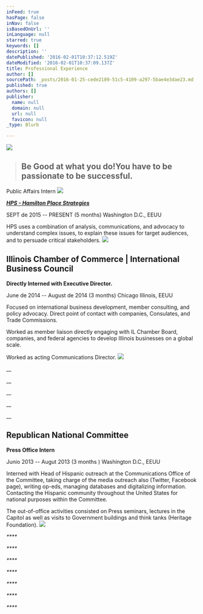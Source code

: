 ```yaml
---
inFeed: true
hasPage: false
inNav: false
isBasedOnUrl: ''
inLanguage: null
starred: true
keywords: []
description: ''
datePublished: '2016-02-01T10:37:12.519Z'
dateModified: '2016-02-01T10:37:09.137Z'
title: Professional Experience
author: []
sourcePath: _posts/2016-01-25-cede2189-51c5-4109-a297-5bae4e3dae23.md
published: true
authors: []
publisher:
  name: null
  domain: null
  url: null
  favicon: null
_type: Blurb

---
```

![](https://the-grid-user-content.s3-us-west-2.amazonaws.com/d4c3bd09-16b8-4f53-97f1-def6baa8e740.jpg)

> ## Be Good at what you do!You have to be passionate to be successful.

Public Affairs Intern
![](https://the-grid-user-content.s3-us-west-2.amazonaws.com/75df7121-ed75-4125-9f2a-cdb7be9abad6.jpg)

_[**HPS - Hamilton Place Strategies**][0]_

SEPT de 2015 -- PRESENT (5 months)  Washington D.C., EEUU

HPS uses a combination of analysis, communications, and advocacy to understand complex issues, to explain these issues for target audiences, and to persuade critical stakeholders. ![](https://the-grid-user-content.s3-us-west-2.amazonaws.com/5dfdb547-5395-465d-a19a-60e7b462266d.png)

## 

## Illinois Chamber of Commerce | International Business Council

**Directly Interned with Executive Director.**

June de 2014 -- August de 2014 (3 months) Chicago Illinois, EEUU

Focused on international business development, member consulting, and policy advocacy. Direct point of contact with companies, Consulates, and Trade Commissions.

Worked as member liaison directly engaging with IL Chamber Board, companies, and federal agencies to develop Illinois businesses on a global scale.

Worked as acting Communications Director.
![](https://the-grid-user-content.s3-us-west-2.amazonaws.com/f5836473-55c9-48c8-a5a3-262fbc3d4273.jpg)

__

__

__

__

__

## 

## Republican National Committee

**Press Office Intern**

Junio 2013 -- Augut 2013 (3 months ) Washington D.C., EEUU

Interned with Head of Hispanic outreach at the Communications Office of the Committee, taking charge of the media outreach also (Twitter, Facebook page), writing op-eds, managing databases and digitalizing information. Contacting the Hispanic community throughout the United States for national purposes within the Committee. 

The out-of-office activities consisted on Press seminars, lectures in the Capitol as well as visits to Government buildings and think tanks (Heritage Foundation).
![](https://the-grid-user-content.s3-us-west-2.amazonaws.com/ed811c61-6900-408e-adea-68a352b72b39.png)

_****_

_****_

_****_

_****_

_****_

_****_

_****_

[0]: https://thegrid.ai/rcgliv/hamilton-place/